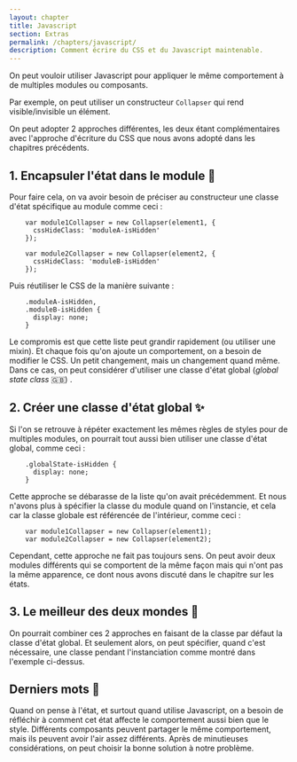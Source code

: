 ```yaml
---
layout: chapter
title: Javascript
section: Extras
permalink: /chapters/javascript/
description: Comment écrire du CSS et du Javascript maintenable.
---
```


On peut vouloir utiliser Javascript pour appliquer le même comportement à de multiples modules ou composants.

Par exemple, on peut utiliser un constructeur `Collapser` qui rend visible/invisible un élément.

On peut adopter 2 approches différentes, les deux étant complémentaires avec l'approche d'écriture du CSS que nous avons adopté dans les chapitres précédents.

## 1. Encapsuler l'état dans le module :link:

Pour faire cela, on va avoir besoin de préciser au constructeur une classe d'état spécifique au module comme ceci :

```
	var module1Collapser = new Collapser(element1, {
	  cssHideClass: 'moduleA-isHidden'
	});

	var module2Collapser = new Collapser(element2, {
	  cssHideClass: 'moduleB-isHidden'
	});
```

Puis réutiliser le CSS de la manière suivante :

```
	.moduleA-isHidden,
	.moduleB-isHidden {
      display: none;
	}
```

Le compromis est que cette liste peut grandir rapidement (ou utiliser une mixin). Et chaque fois qu'on ajoute un comportement, on a besoin de modifier le CSS. Un petit changement, mais un changement quand même. Dans ce cas, on peut considérer d'utiliser une classe d'état global (*global state class* :uk:) .

## 2. Créer une classe d'état global :sparkles:

Si l'on se retrouve à répéter exactement les mêmes règles de styles pour de multiples modules, on pourrait tout aussi bien utiliser une classe d'état global, comme ceci :

```
	.globalState-isHidden {
      display: none;
	}
```

Cette approche se débarasse de la liste qu'on avait précédemment. Et nous n'avons plus à spécifier la classe du module quand on l'instancie, et cela car la classe globale est référencée de l'intérieur, comme ceci :

```
	var module1Collapser = new Collapser(element1);
	var module2Collapser = new Collapser(element2);
```

Cependant, cette approche ne fait pas toujours sens. On peut avoir deux modules différents qui se comportent de la même façon mais qui n'ont pas la même apparence, ce dont nous avons discuté dans le chapitre sur les états.

## 3. Le meilleur des deux mondes :raised_hands:

On pourrait combiner ces 2 approches en faisant de la classe par défaut la classe d'état global. Et seulement alors, on peut spécifier, quand c'est nécessaire, une classe pendant l'instanciation comme montré dans l'exemple ci-dessus.

## Derniers mots :checkered_flag:

Quand on pense à l'état, et surtout quand utilise Javascript, on a besoin de réfléchir à comment cet état affecte le comportement aussi bien que le style. Différents composants peuvent partager le même comportement, mais ils peuvent avoir l'air assez différents. Après de minutieuses considérations, on peut choisir la bonne solution à notre problème.
